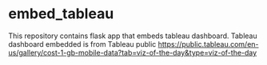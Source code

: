 # embed_tableau
This repository contains flask app that embeds tableau dashboard.
Tableau dashboard embedded is from Tableau public https://public.tableau.com/en-us/gallery/cost-1-gb-mobile-data?tab=viz-of-the-day&type=viz-of-the-day